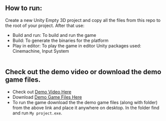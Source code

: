 ## How to run:
Create a new Unity Empty 3D project and copy all the files from this repo to the root of your project. After that use:
- Build and run: To build and run the game
- Build: To generate the binaries for the platform
- Play in editor: To play the game in editor
Unity packages used: Cinemachine, Input System
<br></br>
## Check out the demo video or download the demo game files.
- Check out [Demo Video Here](https://drive.google.com/file/d/1U3wYRu8_z-DkzacVEBklI2FQgB-NinRG/view?usp=sharing)
- Download [Demo Game Files Here](https://drive.google.com/drive/folders/1tXaJqs72IBWcbDaNnc-FmKsBbJniWlwg?usp=sharing)
- To run the game download the the demo game files (along with folder) from the above link and place it anywhere on desktop. In the folder find and run `My project.exe`.

